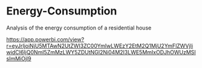 # Energy-Consumption
Analysis of the energy consumption of a residential house

https://app.powerbi.com/view?r=eyJrIjoiNjU5MTAwN2UtZWI3ZC00YmIwLWEzY2EtM2Q1MjU2YmFlZWVjIiwidCI6IjQ0NmI5ZmMzLWY5ZDUtNGI2Ni04M2I3LWE5MmIxODJhOWUzMSIsImMiOjl9
